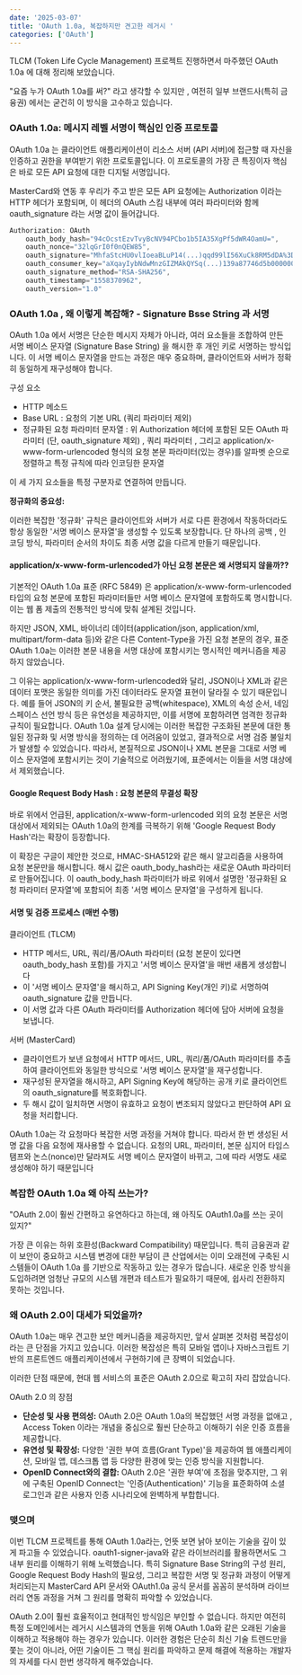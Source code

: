 ```yaml
---
date: '2025-03-07'
title: 'OAuth 1.0a, 복잡하지만 견고한 레거시 '
categories: ['OAuth']
---
```


TLCM (Token Life Cycle Management) 프로젝트 진행하면서 마주했던 OAuth 1.0a 에 대해 정리해 보았습니다.

"요즘 누가 OAuth 1.0a를 써?" 라고 생각할 수 있지만 , 여전히 일부 브랜드사(특히 금융권) 에서는 굳건히 이 방식을 고수하고 있습니다.

### OAuth 1.0a: 메시지 레벨 서명이 핵심인 인증 프로토콜

OAuth 1.0a 는 클라이언트 애플리케이션이 리소스 서버 (API 서버)에 접근할 때 자신을 인증하고 권한을 부여받기 위한 프로토콜입니다.
이 프로토콜의 가장 큰 특징이자 핵심은 바로 모든 API 요청에 대한 디지털 서명입니다.

MasterCard와 연동 후 우리가 주고 받은 모든 API 요청에는 Authorization 이라는 HTTP 헤더가 포함되며, 이 헤더의 OAuth 스킴 내부에
여러 파라미터와 함께 oauth_signature 라는 서명 값이 들어갑니다.

```java
Authorization: OAuth
    oauth_body_hash="94cOcstEzvTvyBcNV94PCbo1b5IA35XgPf5dWR4OamU=",
    oauth_nonce="32lqGrI0f0nQEW85",
    oauth_signature="MhfaStcHU0vlIoeaBLuP14(...)qqd99lI56XuCk8RM5dDA%3D%3D",
    oauth_consumer_key="aXqayIybNdwMnzGIZMAkQYSq(...)139a87746d5b00000000000000",
    oauth_signature_method="RSA-SHA256",
    oauth_timestamp="1558370962",
    oauth_version="1.0"
```

### OAuth 1.0a , 왜 이렇게 복잡해? - Signature Bsse String 과 서명

OAuth 1.0a 에서 서명은 단순한 메시지 자체가 아니라, 여러 요소들을 조합하여 만든 서명 베이스 문자열
(Signature Base String) 을 해시한 후 개인 키로 서명하는 방식입니다. 이 서명 베이스 문자열을 만드는 과정은 매우 중요하며,
클라이언트와 서버가 정확히 동일하게 재구성해야 합니다.

구성 요소

- HTTP 메소드
- Base URL : 요청의 기본 URL (쿼리 파라미터 제외)
- 정규화된 요청 파라미터 문자열 : 위 Authorization 헤더에 포함된 모든 OAuth 파라미터 (단, oauth_signature 제외) , 쿼리 파라미터 , 그리고 application/x-www-form-urlencoded 형식의 요청 본문 파라미터(있는 경우)를 알파벳 순으로 정렬하고 특정 규칙에 따라 인코딩한 문자열

이 세 가지 요소들을 특정 구분자로 연결하여 만듭니다.

**정규화의 중요성:**

이러한 복잡한 '정규화' 규칙은 클라이언트와 서버가 서로 다른 환경에서 작동하더라도 항상 동일한 '서명 베이스 문자열'을 생성할 수 있도록 보장합니다.
단 하나의 공백 , 인코딩 방식, 파라미터 순서의 차이도 최종 서명 값을 다르게 만들기 때문입니다.

#### application/x-www-form-urlencoded가 아닌 요청 본문은 왜 서명되지 않을까??

기본적인 OAuth 1.0a 표준 (RFC 5849) 은 application/x-www-form-urlencoded 타입의 요청 본문에 포함된 파라미터들만 서명 베이스 문자열에 포함하도록 명시합니다. 이는 웹 폼 제출의 전통적인 방식에 맞춰 설계된 것입니다.

하지만 JSON, XML, 바이너리 데이터(application/json, application/xml, multipart/form-data 등)와 같은 다른 Content-Type을 가진 요청 본문의 경우, 표준 OAuth 1.0a는 이러한 본문 내용을 서명 대상에 포함시키는 명시적인 메커니즘을 제공하지 않았습니다.

그 이유는 application/x-www-form-urlencoded와 달리, JSON이나 XML과 같은 데이터 포맷은 동일한 의미를 가진 데이터라도 문자열 표현이 달라질 수 있기 때문입니다. 예를 들어 JSON의 키 순서, 불필요한 공백(whitespace), XML의 속성 순서, 네임스페이스 선언 방식 등은 유연성을 제공하지만, 이를 서명에 포함하려면 엄격한 정규화 규칙이 필요합니다. OAuth 1.0a 설계 당시에는 이러한 복잡한 구조화된 본문에 대한 통일된 정규화 및 서명 방식을 정의하는 데 어려움이 있었고, 결과적으로 서명 검증 불일치가 발생할 수 있었습니다. 따라서, 본질적으로 JSON이나 XML 본문을 그대로 서명 베이스 문자열에 포함시키는 것이 기술적으로 어려웠기에, 표준에서는 이들을 서명 대상에서 제외했습니다.

#### Google Request Body Hash : 요청 본문의 무결성 확장

바로 위에서 언급된, application/x-www-form-urlencoded 외의 요청 본문은 서명 대상에서 제외되는 OAuth 1.0a의 한계를 극복하기 위해 'Google Request Body Hash'라는 확장이 등장합니다.

이 확장은 구글이 제안한 것으로, HMAC-SHA512와 같은 해시 알고리즘을 사용하여 요청 본문만을 해시합니다.
해시 값은 oauth_body_hash라는 새로운 OAuth 파라미터로 만들어집니다.
이 oauth_body_hash 파라미터가 바로 위에서 설명한 '정규화된 요청 파라미터 문자열'에 포함되어 최종 '서명 베이스 문자열'을 구성하게 됩니다.

#### 서명 및 검증 프로세스 (매번 수행)

클라이언트 (TLCM)

- HTTP 메서드, URL, 쿼리/폼/OAuth 파라미터 (요청 본문이 있다면 oauth_body_hash 포함)를 가지고 '서명 베이스 문자열'을 매번 새롭게 생성합니다
- 이 '서명 베이스 문자열'을 해시하고, API Signing Key(개인 키)로 서명하여 oauth_signature 값을 만듭니다.
- 이 서명 값과 다른 OAuth 파라미터를 Authorization 헤더에 담아 서버에 요청을 보냅니다.

서버 (MasterCard)

- 클라이언트가 보낸 요청에서 HTTP 메서드, URL, 쿼리/폼/OAuth 파라미터를 추출하여 클라이언트와 동일한 방식으로 '서명 베이스 문자열'을 재구성합니다.
- 재구성된 문자열을 해시하고, API Signing Key에 해당하는 공개 키로 클라이언트의 oauth_signature를 복호화합니다.
- 두 해시 값이 일치하면 서명이 유효하고 요청이 변조되지 않았다고 판단하여 API 요청을 처리합니다.

OAuth 1.0a는 각 요청마다 복잡한 서명 과정을 거쳐야 합니다. 따라서 한 번 생성된 서명 값을 다음 요청에 재사용할 수 없습니다. 요청의 URL, 파라미터, 본문 심지어 타임스탬프와 논스(nonce)만 달라져도 서명 베이스 문자열이 바뀌고, 그에 따라 서명도 새로 생성해야 하기 때문입니다

### 복잡한 OAuth 1.0a 왜 아직 쓰는가?

"OAuth 2.0이 훨씬 간편하고 유연하다고 하는데, 왜 아직도 OAuth1.0a를 쓰는 곳이 있지?"

가장 큰 이유는 하위 호환성(Backward Compatibility) 때문입니다. 특히 금융권과 같이 보안이 중요하고 시스템 변경에 대한 부담이 큰 산업에서는 이미 오래전에 구축된 시스템들이 OAuth 1.0a 를 기반으로 작동하고 있는 경우가 많습니다. 새로운 인증 방식을 도입하려면 엄청난 규모의 시스템 개편과 테스트가 필요하기 때문에, 쉽사리 전환하지 못하는 것입니다.

### 왜 OAuth 2.0이 대세가 되었을까?

OAuth 1.0a는 매우 견고한 보안 메커니즘을 제공하지만, 앞서 살펴본 것처럼 복잡성이라는 큰 단점을 가지고 있습니다. 이러한 복잡성은 특히 모바일 앱이나 자바스크립트 기반의 프론트엔드 애플리케이션에서 구현하기에 큰 장벽이 되었습니다.

이러한 단점 때문에, 현대 웹 서비스의 표준은 OAuth 2.0으로 확고히 자리 잡았습니다.

OAuth 2.0 의 장점

- **단순성 및 사용 편의성:** OAuth 2.0은 OAuth 1.0a의 복잡했던 서명 과정을 없애고 , Access Token 이라는 개념을 중심으로 훨씬 단순하고 이해하기 쉬운 인증 흐름을 제공합니다.
- **유연성 및 확장성:** 다양한 '권한 부여 흐름(Grant Type)'을 제공하여 웹 애플리케이션, 모바일 앱, 데스크톱 앱 등 다양한 환경에 맞는 인증 방식을 지원합니다.
- **OpenID Connect와의 결합:** OAuth 2.0은 '권한 부여'에 초점을 맞추지만, 그 위에 구축된 OpenID Connect는 '인증(Authentication)' 기능을 표준화하여 소셜 로그인과 같은 사용자 인증 시나리오에 완벽하게 부합합니다.

### 맺으며

이번 TLCM 프로젝트를 통해 OAuth 1.0a라는, 언뜻 보면 낡아 보이는 기술을 깊이 있게 파고들 수 있었습니다.
oauth1-signer-java와 같은 라이브러리를 활용하면서도 그 내부 원리를 이해하기 위해 노력했습니다. 특히 Signature Base String의 구성 원리, Google Request Body Hash의 필요성, 그리고 복잡한 서명 및 정규화 과정이 어떻게 처리되는지 MasterCard API 문서와 OAuth1.0a 공식 문서를 꼼꼼히 분석하며 라이브러리 연동 과정을 거쳐
그 원리를 명확히 파악할 수 있었습니다.

OAuth 2.0이 훨씬 효율적이고 현대적인 방식임은 부인할 수 없습니다. 하지만 여전히 특정 도메인에서는 레거시 시스템과의 연동을 위해 OAuth 1.0a와 같은 오래된 기술을 이해하고 적용해야 하는 경우가 있습니다. 이러한 경험은 단순히 최신 기술 트렌드만을 쫓는 것이 아니라, 어떤 기술이든 그 핵심 원리를 파악하고 문제 해결에 적용하는 개발자의 자세를 다시 한번 생각하게 해주었습니다.
